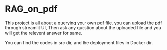 # RAG_on_pdf

This project is all about a querying your own pdf file. you can upload the pdf through streamlit UI, Then ask any question about the uploaded file and you will get the relevent answer for same.

You can find the codes in src dir, and the deployment files in Docker dir.

